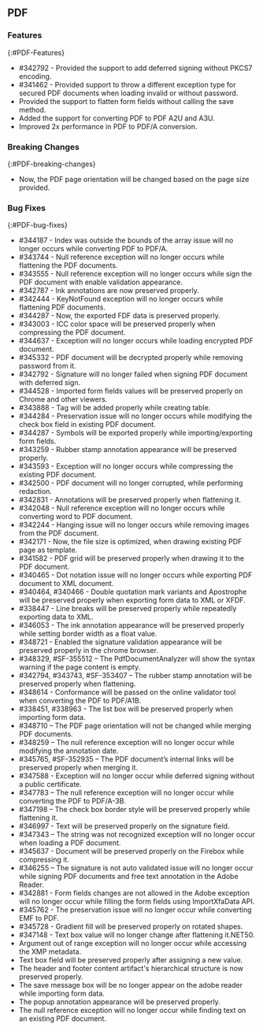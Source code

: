 ## PDF

### Features
{:#PDF-Features}
* \#342792 - Provided the support to add deferred signing without PKCS7 encoding.
* \#341462 - Provided support to throw a different exception type for secured PDF documents when loading invalid or without password.
* Provided the support to flatten form fields without calling the save method.
* Added the support for converting PDF to PDF A2U and A3U.
* Improved 2x performance in PDF to PDF/A conversion.

### Breaking Changes
{:#PDF-breaking-changes}
* Now, the PDF page orientation will be changed based on the page size provided.

### Bug Fixes
{:#PDF-bug-fixes}
* \#344187 - Index was outside the bounds of the array issue will no longer occurs while converting PDF to PDF/A.
* \#343744 - Null reference exception will no longer occurs while flattening the PDF documents.
* \#343555 - Null reference exception will no longer occurs while sign the PDF document with enable validation appearance.
* \#342787 - Ink annotations are now preserved properly.
* \#342444 - KeyNotFound exception will no longer occurs while flattening PDF documents.
* \#344287 - Now, the exported FDF data is preserved properly.
* \#343003 - ICC color space will be preserved properly when compressing the PDF document.
* \#344637 - Exception will no longer occurs while loading encrypted PDF document.
* \#345332 - PDF document will be decrypted properly while removing password from it.
* \#342792 - Signature will no longer failed when signing PDF document with deferred sign.
* \#344528 - Imported form fields values will be preserved properly on Chrome and other viewers.
* \#343888 - Tag will be added properly while creating table.
* \#344284 - Preservation issue will no longer occurs while modifying the check box field in existing PDF document.
* \#344287 - Symbols will be exported properly while importing/exporting form fields.
* \#343259 - Rubber stamp annotation appearance will be preserved properly.
* \#343593 - Exception will no longer occurs while compressing the existing PDF document.
* \#342500 - PDF document will no longer corrupted, while performing redaction.
* \#342831 - Annotations will be preserved properly when flattening it.
* \#342048 - Null reference exception will no longer occurs while converting word to PDF document.
* \#342244 - Hanging issue will no longer occurs while removing images from the PDF document.
* \#342171 - Now, the file size is optimized, when drawing existing PDF page as template.
* \#341582 - PDF grid will be preserved properly when drawing it to the PDF document.
* \#340465 - Dot notation issue will no longer occurs while exporting PDF document to XML document.
* \#340464, \#340466 - Double quotation mark variants and Apostrophe will be preserved properly when exporting form data to XML or XFDF.
* \#338447 - Line breaks will be preserved properly while repeatedly exporting data to XML.
* \#346053 - The ink annotation appearance will be preserved properly while setting border width as a float value.
* \#348721 - Enabled the signature validation appearance will be preserved properly in the chrome browser.
* \#348329, \#SF-355512 – The PdfDocumentAnalyzer will show the syntax warning if the page content is empty.
* \#342794, \#343743, \#SF-353407 – The rubber stamp annotation will be preserved properly when flattening.
* \#348614 - Conformance will be passed on the online validator tool when converting the PDF to PDF/A1B.
* \#338451, \#338963 - The list box will be preserved properly when importing form data.
* \#348710 – The PDF page orientation will not be changed while merging PDF documents.
* \#348259 – The null reference exception will no longer occur while modifying the annotation date.
* \#345765, \#SF-352935 – The PDF document’s internal links will be preserved properly when merging it.
* \#347588 - Exception will no longer occur while deferred signing without a public certificate.
* \#347783 – The null reference exception will no longer occur while converting the PDF to PDF/A-3B.
* \#347198 – The check box border style will be preserved properly while flattening it.
* \#346997 - Text will be preserved properly on the signature field.
* \#347343 – The string was not recognized exception will no longer occur when loading a PDF document.
* \#345637 - Document will be preserved properly on the Firebox while compressing it.
* \#346255 – The signature is not auto validated issue will no longer occur while signing PDF documents and free text annotation in the Adobe Reader.
* \#342881 - Form fields changes are not allowed in the Adobe exception will no longer occur while filling the form fields using ImportXfaData API.
* \#345762 - The preservation issue will no longer occur while converting EMF to PDF.
* \#345728 - Gradient fill will be preserved properly on rotated shapes.
* \#347148 - Text box value will no longer change after flattening it.NET50.
* Argument out of range exception will no longer occur while accessing the XMP metadata.
* Text box field will be preserved properly after assigning a new value.
* The header and footer content artifact's hierarchical structure is now preserved properly.
* The save message box will be no longer appear on the adobe reader while importing form data.
* The popup annotation appearance will be preserved properly.
* The null reference exception will no longer occur while finding text on an existing PDF document.